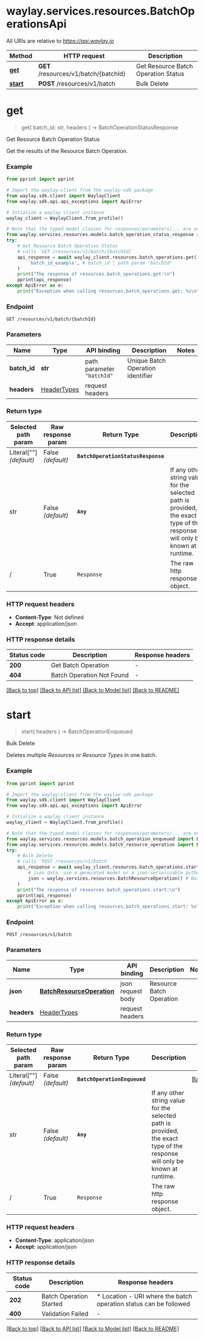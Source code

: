 # waylay.services.resources.BatchOperationsApi

All URIs are relative to *https://api.waylay.io*

Method | HTTP request | Description
------------- | ------------- | -------------
[**get**](BatchOperationsApi.md#get) | **GET** /resources/v1/batch/{batchId} | Get Resource Batch Operation Status
[**start**](BatchOperationsApi.md#start) | **POST** /resources/v1/batch | Bulk Delete

# **get**
> get(
> batch_id: str,
> headers
> ) -> BatchOperationStatusResponse

Get Resource Batch Operation Status

Get the results of the Resource Batch Operation.

### Example

```python
from pprint import pprint

# Import the waylay-client from the waylay-sdk package
from waylay.sdk.client import WaylayClient
from waylay.sdk.api.api_exceptions import ApiError

# Intialize a waylay client instance
waylay_client = WaylayClient.from_profile()

# Note that the typed model classes for responses/parameters/... are only available when `waylay-sdk-resources-types` is installed
from waylay.services.resources.models.batch_operation_status_response import BatchOperationStatusResponse
try:
    # Get Resource Batch Operation Status
    # calls `GET /resources/v1/batch/{batchId}`
    api_response = await waylay_client.resources.batch_operations.get(
        'batch_id_example', # batch_id | path param "batchId"
    )
    print("The response of resources.batch_operations.get:\n")
    pprint(api_response)
except ApiError as e:
    print("Exception when calling resources.batch_operations.get: %s\n" % e)
```

### Endpoint
```
GET /resources/v1/batch/{batchId}
```
### Parameters

Name     | Type  | API binding   | Description   | Notes
-------- | ----- | ------------- | ------------- | -------------
**batch_id** | **str** | path parameter `"batchId"` | Unique Batch Operation identifier | 
**headers** | [HeaderTypes](Operation.md#req_headers) | request headers |  | 

### Return type

Selected path param | Raw response param | Return Type  | Description | Links
------------------- | ------------------ | ------------ | ----------- | -----
Literal[""] _(default)_  | False _(default)_ | **`BatchOperationStatusResponse`** |  | [BatchOperationStatusResponse](BatchOperationStatusResponse.md)
str | False _(default)_ | **`Any`** | If any other string value for the selected path is provided, the exact type of the response will only be known at runtime. | 
/ | True | `Response` | The raw http response object.

### HTTP request headers

 - **Content-Type**: Not defined
 - **Accept**: application/json

### HTTP response details

| Status code | Description | Response headers |
|-------------|-------------|------------------|
**200** | Get Batch Operation |  -  |
**404** | Batch Operation Not Found |  -  |

[[Back to top]](#) [[Back to API list]](../README.md#documentation-for-api-endpoints) [[Back to Model list]](../README.md#documentation-for-models) [[Back to README]](../README.md)

# **start**
> start(
> headers
> ) -> BatchOperationEnqueued

Bulk Delete

Deletes multiple _Resources_ or _Resource Types_ in one batch.

### Example

```python
from pprint import pprint

# Import the waylay-client from the waylay-sdk package
from waylay.sdk.client import WaylayClient
from waylay.sdk.api.api_exceptions import ApiError

# Intialize a waylay client instance
waylay_client = WaylayClient.from_profile()

# Note that the typed model classes for responses/parameters/... are only available when `waylay-sdk-resources-types` is installed
from waylay.services.resources.models.batch_operation_enqueued import BatchOperationEnqueued
from waylay.services.resources.models.batch_resource_operation import BatchResourceOperation
try:
    # Bulk Delete
    # calls `POST /resources/v1/batch`
    api_response = await waylay_client.resources.batch_operations.start(
        # json data: use a generated model or a json-serializable python data structure (dict, list)
        json = waylay.services.resources.BatchResourceOperation() # BatchResourceOperation | Resource Batch Operation
    )
    print("The response of resources.batch_operations.start:\n")
    pprint(api_response)
except ApiError as e:
    print("Exception when calling resources.batch_operations.start: %s\n" % e)
```

### Endpoint
```
POST /resources/v1/batch
```
### Parameters

Name     | Type  | API binding   | Description   | Notes
-------- | ----- | ------------- | ------------- | -------------
**json** | [**BatchResourceOperation**](BatchResourceOperation.md) | json request body | Resource Batch Operation | 
**headers** | [HeaderTypes](Operation.md#req_headers) | request headers |  | 

### Return type

Selected path param | Raw response param | Return Type  | Description | Links
------------------- | ------------------ | ------------ | ----------- | -----
Literal[""] _(default)_  | False _(default)_ | **`BatchOperationEnqueued`** |  | [BatchOperationEnqueued](BatchOperationEnqueued.md)
str | False _(default)_ | **`Any`** | If any other string value for the selected path is provided, the exact type of the response will only be known at runtime. | 
/ | True | `Response` | The raw http response object.

### HTTP request headers

 - **Content-Type**: application/json
 - **Accept**: application/json

### HTTP response details

| Status code | Description | Response headers |
|-------------|-------------|------------------|
**202** | Batch Operation Started |  * Location - URI where the batch operation status can be followed <br>  |
**400** | Validation Failed |  -  |

[[Back to top]](#) [[Back to API list]](../README.md#documentation-for-api-endpoints) [[Back to Model list]](../README.md#documentation-for-models) [[Back to README]](../README.md)

